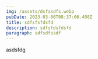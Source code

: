 ```yaml
---
img: /assets/dsfasdfs.webp
pubDate: 2023-03-06T08:37:06.408Z
title: sdfsfsfdsfd
description: sdfsfdsfdsfd
paragraph: sdfsdfssdf
---
```

a﻿sdsfdg